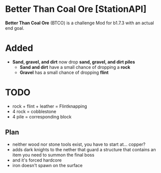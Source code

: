 # Better Than Coal Ore [StationAPI]
**Better Than Coal Ore** (BTCO) is a challenge Mod for b1.7.3 with an actual end goal.

# Added
- **Sand, gravel, and dirt** now drop **sand, gravel, and dirt piles**
  - **Sand and dirt** have a small chance of dropping a **rock**
  - **Gravel** has a small chance of dropping **flint**

# TODO
- rock + flint + leather = Flintknapping
- 4 rock = cobblestone
- 4 pile = corresponding block

## Plan
- neither wood nor stone tools exist, you have to start at... copper?
- adds dark knights to the nether that guard a structure that contains an item you need to summon the final boss
- and it's forced hardcore
- iron doesn't spawn on the surface